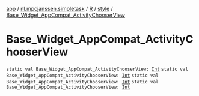 [app](../../../index.md) / [nl.mpcjanssen.simpletask](../../index.md) / [R](../index.md) / [style](index.md) / [Base_Widget_AppCompat_ActivityChooserView](.)

# Base_Widget_AppCompat_ActivityChooserView

`static val Base_Widget_AppCompat_ActivityChooserView: `[`Int`](https://kotlinlang.org/api/latest/jvm/stdlib/kotlin/-int/index.html)
`static val Base_Widget_AppCompat_ActivityChooserView: `[`Int`](https://kotlinlang.org/api/latest/jvm/stdlib/kotlin/-int/index.html)
`static val Base_Widget_AppCompat_ActivityChooserView: `[`Int`](https://kotlinlang.org/api/latest/jvm/stdlib/kotlin/-int/index.html)
`static val Base_Widget_AppCompat_ActivityChooserView: `[`Int`](https://kotlinlang.org/api/latest/jvm/stdlib/kotlin/-int/index.html)